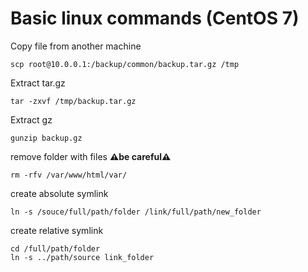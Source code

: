 # Basic linux commands (CentOS 7)

Copy file from another machine
```console
scp root@10.0.0.1:/backup/common/backup.tar.gz /tmp
```

Extract tar.gz
```console
tar -zxvf /tmp/backup.tar.gz
```

Extract gz
```console
gunzip backup.gz 
```

remove folder with files **⚠️be careful⚠️**
```console
rm -rfv /var/www/html/var/
```

create absolute symlink
```console
ln -s /souce/full/path/folder /link/full/path/new_folder
```
create relative symlink
```console
cd /full/path/folder 
ln -s ../path/source link_folder
```

